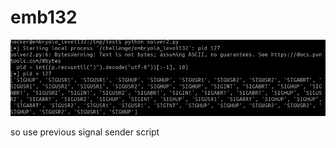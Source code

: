 # emb132

![It is a signal sender](<../.gitbook/assets/image (86).png>)

so use previous signal sender script
